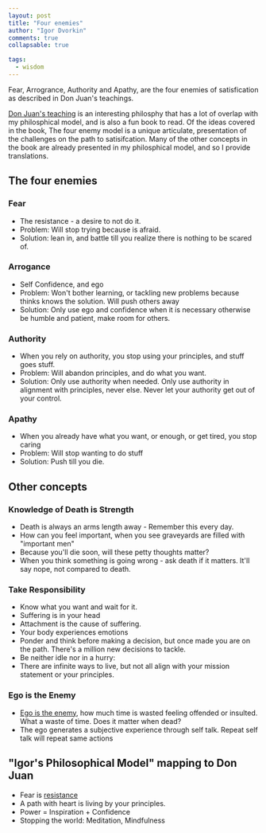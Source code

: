 ```yaml
---
layout: post
title: "Four enemies"
author: "Igor Dvorkin"
comments: true
collapsable: true

tags:
  - wisdom
---
```


Fear, Arrogrance, Authority and Apathy, are the four enemies of satisfication as described in Don Juan's teachings.

[Don Juan's teaching](http://kennysideshow.blogspot.com/2014/04/the-four-natural-enemies-of-man-of.html) is an interesting philosphy that has a lot of overlap with my philosphical model, and is also a fun book to read. Of the ideas covered in the book, The four enemy model is a unique articulate, presentation of the challenges on the path to satisifcation. Many of the other concepts in the book are already presented in my philosphical model, and so I provide translations.

## The four enemies

### Fear

- The resistance - a desire to not do it.
- Problem: Will stop trying because is afraid.
- Solution: lean in, and battle till you realize there is nothing to be scared of.

### Arrogance

- Self Confidence, and ego
- Problem: Won't bother learning, or tackling new problems because thinks knows the solution. Will push others away
- Solution: Only use ego and confidence when it is necessary otherwise be humble and patient, make room for others.

### Authority

- When you rely on authority, you stop using your principles, and stuff goes stuff.
- Problem: Will abandon principles, and do what you want.
- Solution: Only use authority when needed. Only use authority in alignment with principles, never else. Never let your authority get out of your control.

### Apathy

- When you already have what you want, or enough, or get tired, you stop caring
- Problem: Will stop wanting to do stuff
- Solution: Push till you die.

## Other concepts

### Knowledge of Death is Strength

- Death is always an arms length away - Remember this every day.
- How can you feel important, when you see graveyards are filled with "important men"
- Because you'll die soon, will these petty thoughts matter?
- When you think something is going wrong - ask death if it matters. It'll say nope, not compared to death.

### Take Responsibility

- Know what you want and wait for it.
- Suffering is in your head
- Attachment is the cause of suffering.
- Your body experiences emotions
- Ponder and think before making a decision, but once made you are on the path. There's a million new decisions to tackle.
- Be neither idle nor in a hurry:
- There are infinite ways to live, but not all align with your mission statement or your principles.

### Ego is the Enemy

- [Ego is the enemy](/pride), how much time is wasted feeling offended or insulted. What a waste of time. Does it matter when dead?
- The ego generates a subjective experience through self talk. Repeat self talk will repeat same actions

## "Igor's Philosophical Model" mapping to Don Juan

- Fear is [resistance](/resistance)
- A path with heart is living by your principles.
- Power = Inspiration + Confidence
- Stopping the world: Meditation, Mindfulness
